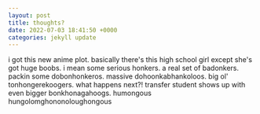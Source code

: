 ```yaml
---
layout: post
title: thoughts? 
date: 2022-07-03 18:41:50 +0000
categories: jekyll update
---
```

i got this new anime plot. basically there's this high school girl except she's got huge boobs. i mean some serious honkers. a real set of badonkers. packin some dobonhonkeros. massive dohoonkabhankoloos. big ol' tonhongerekoogers. what happens next?! transfer student shows up with even bigger bonkhonagahoogs. humongous hungolomghononoloughongous


